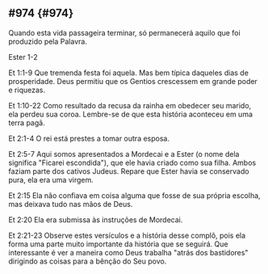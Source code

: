 ## #974 {#974}

Quando esta vida passageira terminar, só permanecerá aquilo que foi produzido pela Palavra.

Ester 1-2

Et 1:1-9 Que tremenda festa foi aquela. Mas bem típica daqueles dias de prosperidade. Deus permitiu que os Gentios crescessem em grande poder e riquezas.

Et 1:10-22 Como resultado da recusa da rainha em obedecer seu marido, ela perdeu sua coroa. Lembre-se de que esta história aconteceu em uma terra pagã.

Et 2:1-4 O rei está prestes a tomar outra esposa.

Et 2:5-7 Aqui somos apresentados a Mordecai e a Ester (o nome dela significa &quot;Ficarei escondida&quot;), que ele havia criado como sua filha. Ambos faziam parte dos cativos Judeus. Repare que Ester havia se conservado pura, ela era uma virgem.

Et 2:15 Ela não confiava em coisa alguma que fosse de sua própria escolha, mas deixava tudo nas mãos de Deus.

Et 2:20 Ela era submissa às instruções de Mordecai.

Et 2:21-23 Observe estes versículos e a história desse complô, pois ela forma uma parte muito importante da história que se seguirá. Que interessante é ver a maneira como Deus trabalha &quot;atrás dos bastidores&quot; dirigindo as coisas para a bênção do Seu povo.